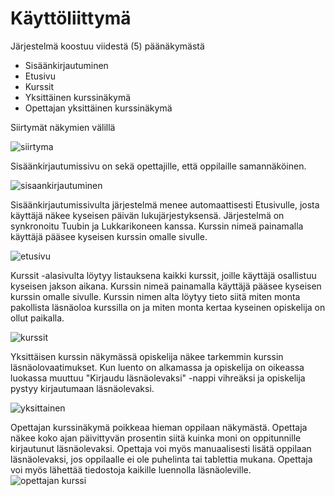 Käyttöliittymä
==============
Järjestelmä koostuu viidestä (5) päänäkymästä
- Sisäänkirjautuminen
- Etusivu
- Kurssit
- Yksittäinen kurssinäkymä
- Opettajan yksittäinen kurssinäkymä

Siirtymät näkymien välillä

![siirtyma](http://users.metropolia.fi/~tarjajar/ohtu/siirtyma.jpg)

Sisäänkirjautumissivu on sekä opettajille, että oppilaille samannäköinen.

![sisaankirjautuminen](http://users.metropolia.fi/~joonasee/github-tehtavat/sisaankirjautuminen.jpg)

Sisäänkirjautumissivulta järjestelmä menee automaattisesti Etusivulle, josta käyttäjä näkee kyseisen päivän lukujärjestyksensä. Järjestelmä on synkronoitu Tuubin ja Lukkarikoneen kanssa. Kurssin nimeä painamalla käyttäjä pääsee kyseisen kurssin omalle sivulle.

![etusivu](http://users.metropolia.fi/~joonasee/github-tehtavat/Etusivu.jpg)

Kurssit -alasivulta löytyy listauksena kaikki kurssit, joille käyttäjä osallistuu kyseisen jakson aikana. Kurssin nimeä painamalla käyttäjä pääsee kyseisen kurssin omalle sivulle. Kurssin nimen alta löytyy tieto siitä miten monta pakollista läsnäoloa kurssilla on ja miten monta kertaa kyseinen opiskelija on ollut paikalla.

![kurssit](http://users.metropolia.fi/~joonasee/github-tehtavat/Kurssit.jpg)

Yksittäisen kurssin näkymässä opiskelija näkee tarkemmin kurssin läsnäolovaatimukset. Kun luento on alkamassa ja opiskelija on oikeassa luokassa muuttuu "Kirjaudu läsnäolevaksi" -nappi vihreäksi ja opiskelija pystyy kirjautumaan läsnäolevaksi.

![yksittainen](http://users.metropolia.fi/~joonasee/github-tehtavat/Kurssinakyma.jpg)

Opettajan kurssinäkymä poikkeaa hieman oppilaan näkymästä. Opettaja näkee koko ajan päivittyvän prosentin siitä kuinka moni on oppitunnille kirjautunut läsnäolevaksi. Opettaja voi myös manuaalisesti lisätä oppilaan läsnäolevaksi, jos oppilaalle ei ole puhelinta tai tablettia mukana. Opettaja voi myös lähettää tiedostoja kaikille luennolla läsnäoleville.
![opettajan kurssi](http://users.metropolia.fi/~joonasee/github-tehtavat/Opettajan_Kurssinakyma.jpg)


